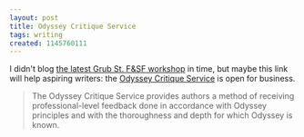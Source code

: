 ```yaml
---
layout: post
title: Odyssey Critique Service
tags: writing
created: 1145760111
---
```

I didn't blog [the latest Grub St. F&SF workshop](http://mabfan.livejournal.com/218119.html) in time, but maybe this link will help aspiring writers:  the [Odyssey Critique Service](http://www.sff.net/odyssey/crit.html) is open for business.

> The Odyssey Critique Service provides authors a method of receiving professional-level feedback done in accordance with Odyssey principles and with the thoroughness and depth for which Odyssey is known.
